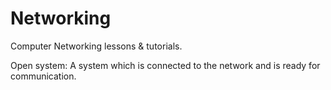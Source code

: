# Networking
Computer Networking lessons &amp; tutorials.

Open system: 
A system which is connected to the network and is ready for communication. 